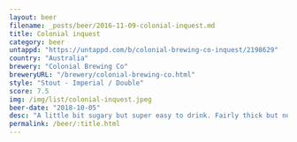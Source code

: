 ```yaml
---
layout: beer
filename: _posts/beer/2016-11-09-colonial-inquest.md
title: Colonial inquest
category: beer
untappd: "https://untappd.com/b/colonial-brewing-co-inquest/2198629"
country: "Australia"
brewery: "Colonial Brewing Co"
breweryURL: "/brewery/colonial-brewing-co.html"
style: "Stout - Imperial / Double"
score: 7.5
img: /img/list/colonial-inquest.jpeg
beer-date: "2018-10-05"
desc: "A little bit sugary but super easy to drink. Fairly thick but no really strong flavours"
permalink: /beer/:title.html
---
```

